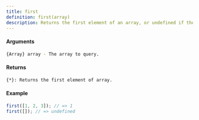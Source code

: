 ```yaml
---
title: first
definition: first(array)
description: Returns the first element of an array, or undefined if the array is empty.
---
```



#### Arguments


```bash
{Array} array - The array to query.
```


#### Returns


```bash
{*}: Returns the first element of array.
```


#### Example


```ts
first([1, 2, 3]); // => 1
first([]); // => undefined
```